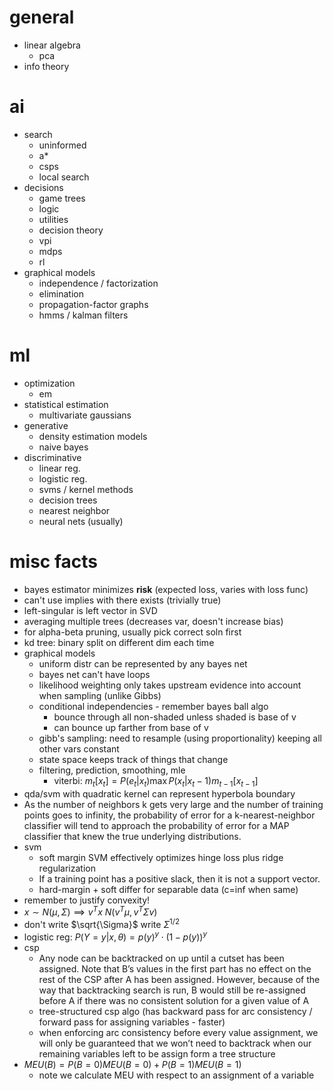 # general

- linear algebra
  - pca
- info theory

# ai

- search
  - uninformed
  - a*
  - csps
  - local search
- decisions
  - game trees
  - logic
  - utilities
  - decision theory
  - vpi
  - mdps
  - rl
- graphical models
  - independence / factorization
  - elimination
  - propagation-factor graphs
  - hmms / kalman filters

# ml

- optimization
  - em
- statistical estimation
  - multivariate gaussians
- generative
  - density estimation models
  - naive bayes
- discriminative
  - linear reg.
  - logistic reg.
  - svms / kernel methods
  - decision trees
  - nearest neighbor
  - neural nets (usually)

# misc facts

- bayes estimator minimizes **risk** (expected loss, varies with loss func)
- can't use implies with there exists (trivially true)
- left-singular is left vector in SVD
- averaging multiple trees (decreases var, doesn't increase bias)
- for alpha-beta pruning, usually pick correct soln first
- kd tree: binary split on different dim each time
- graphical models
  - uniform distr can be represented by any bayes net
  - bayes net can't have loops
  - likelihood weighting only takes upstream evidence into account when sampling (unlike Gibbs)
  - conditional independencies - remember bayes ball algo
    - bounce through all non-shaded unless shaded is base of v
    - can bounce up farther from base of v
  - gibb's sampling: need to resample (using proportionality) keeping all other vars constant
  - state space keeps track of things that change
  - filtering, prediction, smoothing, mle
    - viterbi: $m_t[x_t] = P (e_t|x_t) \max P (x_t|x_t−1)m_{t−1}[x_{t−1}]$
- qda/svm with quadratic kernel can represent hyperbola boundary
- As the number of neighbors k gets very large and the number of training points goes to infinity, the probability of error for a k-nearest-neighbor classifier will tend to approach the probability of error for a MAP classifier that knew the true underlying distributions. 
- svm
  - soft margin SVM effectively optimizes hinge loss plus ridge regularization
  - If a training point has a positive slack, then it is not a support vector.
  - hard-margin + soft differ for separable data (c=inf when same)
- remember to justify convexity!
- $x\sim N(\mu, \Sigma) \implies v^Tx ~ N(v^T\mu, v^T\Sigma v)$
- don't write $\sqrt{\Sigma}$ write $\Sigma^{1/2}$
- logistic reg: $P(Y=y|x, \theta) = p(y)^{y} \cdot (1-p(y))^{y}$
- csp
  - Any node can be backtracked on up until a cutset has been assigned. Note that B’s values in the first part has no effect on the rest of the CSP after A has been assigned. However, because of the way that backtracking search is run, B would still be re-assigned before A if there was no consistent solution for a given value of A
  - tree-structured csp algo (has backward pass for arc consistency / forward pass for assigning variables - faster)
  - when enforcing arc consistency before every value assignment, we will only be guaranteed that we won’t need to backtrack when our remaining variables left to be assign form a tree structure 
- $MEU(B) = P(B=0) MEU(B=0) + P(B=1)MEU(B=1)$
  - note we calculate MEU with respect to an assignment of a variable